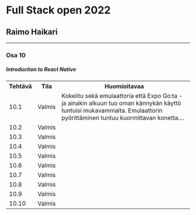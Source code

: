 # Full Stack open 2022
## Raimo Haikari

---

### Osa 10



##### Introduction to React Native

<table>
  <tr>
    <th>Tehtävä</th>
    <th>Tila</th>
    <th>Huomioitavaa</th>
  </tr>
  <tr>
    <td>10.1</td>
    <td>Valmis</td>
    <td>Kokeiltu sekä emulaattoria että Expo Go:ta - ja ainakin alkuun tuo oman kännykän käyttö tuntuisi mukavammalta. Emulaattorin pyörittäminen tuntuu kuormittavan konetta....</td>
  </tr>
  <tr>
    <td>10.2</td>
    <td>Valmis</td>
    <td></td>
  </tr>
  <tr>
    <td>10.3</td>
    <td>Valmis</td>
    <td></td>
  </tr>
  <tr>
    <td>10.4</td>
    <td>Valmis</td>
    <td></td>
  </tr>
  <tr>
    <td>10.5</td>
    <td>Valmis</td>
    <td></td>
  </tr>
  <tr>
    <td>10.6</td>
    <td>Valmis</td>
    <td></td>
  </tr>
  <tr>
    <td>10.7</td>
    <td>Valmis</td>
    <td></td>
  </tr>
  <tr>
    <td>10.8</td>
    <td>Valmis</td>
    <td></td>
  </tr>
  <tr>
    <td>10.9</td>
    <td>Valmis</td>
    <td></td>
  </tr>
  <tr>
    <td>10.10</td>
    <td>Valmis</td>
    <td></td>
  </tr>
</table>
